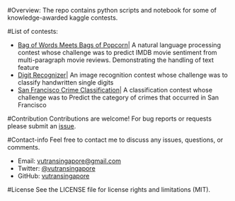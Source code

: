 #Overview:
The repo contains python scripts and notebook for some of knowledge-awarded kaggle contests. 

#List of contests:

*  [Bag of Words Meets Bags of Popcorn](https://github.com/tranlyvu/kaggle/tree/master/Bag%20of%20Words%20Meets%20Bags%20of%20Popcorn)| A natural language processing contest whose challenge was to predict IMDB movie sentiment from multi-paragraph movie reviews. Demonstrating the handling of text feature 
*  [Digit Recognizer](https://github.com/tranlyvu/kaggle/tree/master/Digit%20Recognizer)| An image recognition contest whose challenge was to classify handwritten single digits 
*  [San Francisco Crime Classification](https://github.com/tranlyvu/kaggle/tree/master/San%20Francisco%20Crime%20Classification)| A classification contest whose challenge was to Predict the category of crimes that occurred in San Francisco  

#Contribution
Contributions are welcome! For bug reports or requests please submit an [issue](https://github.com/tranlyvu/kaggle/issues).

#Contact-info
Feel free to contact me to discuss any issues, questions, or comments.
*  Email: vutransingapore@gmail.com
*  Twitter: [@vutransingapore](https://twitter.com/vutransingapore)
*  GitHub: [vutransingapore](https://github.com/tranlyvu)

#License
See the LICENSE file for license rights and limitations (MIT).

	
